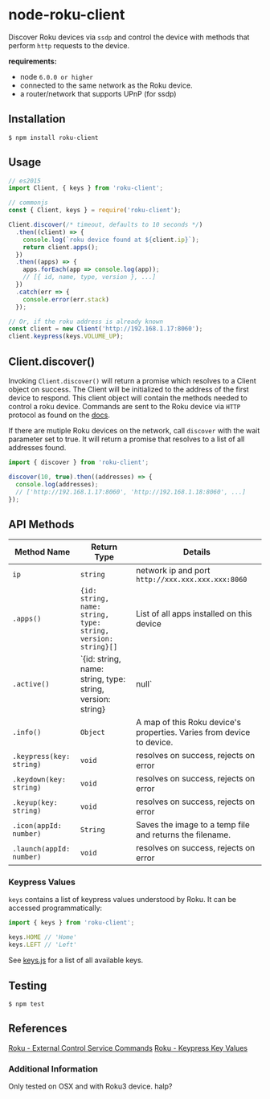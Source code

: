 # node-roku-client

Discover Roku devices via `ssdp` and control the device with methods that perform `http` requests to the device.

**requirements:**
  - node `6.0.0 or higher`
  - connected to the same network as the Roku device.
  - a router/network that supports UPnP (for ssdp)

## Installation

`$ npm install roku-client`

## Usage

```js
// es2015
import Client, { keys } from 'roku-client';

// commonjs
const { Client, keys } = require('roku-client');

Client.discover(/* timeout, defaults to 10 seconds */)
  .then((client) => {
    console.log(`roku device found at ${client.ip}`);
    return client.apps();
  })
  .then((apps) => {
    apps.forEach(app => console.log(app));
    // [{ id, name, type, version }, ...]
  })
  .catch(err => {
    console.error(err.stack)
  });

// Or, if the roku address is already known
const client = new Client('http://192.168.1.17:8060');
client.keypress(keys.VOLUME_UP);
```
## Client.discover()
Invoking `Client.discover()` will return a promise which resolves to a Client object on success. The Client will be initialized to the address of the first device to respond. This client object will contain the methods needed to control a roku device. Commands are sent to the Roku device via `HTTP` protocol as found on the [docs][1].

If there are mutiple Roku devices on the network, call `discover` with the wait parameter set to true. It will return a promise that resolves to a list of all addresses found.

```js
import { discover } from 'roku-client';

discover(10, true).then((addresses) => {
  console.log(addresses);
  // ['http://192.168.1.17:8060', 'http://192.168.1.18:8060', ...]
});
```

## API Methods
| **Method Name** | **Return Type** | **Details** |
|---|---|---|
| `ip` | `string` | network ip and port `http://xxx.xxx.xxx.xxx:8060` |
| `.apps()` | `{id: string, name: string, type: string, version: string}[]` |  List of all apps installed on this device |
| `.active()` | `{id: string, name: string, type: string, version: string}|null` | A single object representing the active app, or null if the home screen is active. |
| `.info()` | `Object` | A map of this Roku device's properties. Varies from device to device. |
| `.keypress(key: string)` | `void` | resolves on success, rejects on error |
| `.keydown(key: string)`| `void` | resolves on success, rejects on error |
| `.keyup(key: string)` | `void` | resolves on success, rejects on error |
| `.icon(appId: number)` | `String` | Saves the image to a temp file and returns the filename. |
| `.launch(appId: number)` | `void` | resolves on success, rejects on error |

### Keypress Values

`keys` contains a list of keypress values understood by Roku. It can be accessed programmatically:

```js
import { keys } from 'roku-client';

keys.HOME // 'Home'
keys.LEFT // 'Left'
```

See [keys.js](lib/keys.js) for a list of all available keys.

## Testing
`$ npm test`

## References
[Roku - External Control Service Commands][1]
[Roku - Keypress Key Values][2]

### Additional Information
Only tested on OSX and with Roku3 device. halp?

<!-- urls -->
[1]: https://sdkdocs.roku.com/display/sdkdoc/External+Control+API
[2]: https://sdkdocs.roku.com/display/sdkdoc/External+Control+API#ExternalControlAPI-KeypressKeyValues
